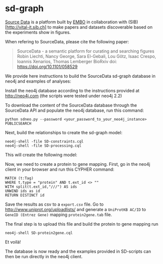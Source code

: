 # sd-graph
[Source Data](http://sourcedata.embo.org) is a platform built by [EMBO](embo.org) in collaboration with (SIB)[http://vital-it.sib.ch] to make papers and datasets discoverable based on the experiments show in figures.

When refering to SourceData, please cite the following paper:

> SourceData - a semantic platform for curating and searching figures
> Robin Liechti, Nancy George, Sara El-Gebali, Lou Götz, Isaac Crespo, Ioannis Xenarios, Thomas Lemberger
> BioRxiv doi: https://doi.org/10.1101/058529

We provide here instructions to build the SourceData sd-graph database in neo4j and examples of analyses:

Install the neo4j database according to the instructions provided at http://neo4j.com
(the scripts were tested under neo4j 2.2)

To download the content of the SourceData database through the SourceData API and populate the neo4j database, run this command:

    python sdneo.py --password <your_password_to_your_neo4j_instance> PUBLICSEARCH
  
Next, build the relationships to create the sd-graph model:

    neo4j-shell -file SD-constraints.cql
    neo4j-shell -file SD-processing.cql

This will create the following model:

Now, we need to create a protein to gene mapping. First, go in the neo4j client in your browser and run this CYPHER command:

    MATCH (t:Tag)
    WHERE t.type = "protein" AND t.ext_id <> ""
    WITH split(t.ext_id,"///") AS ids
    UNWIND ids as id
    RETURN DISTINCT id

Save the results as csv to a `export.csv` file. Go to http://www.uniprot.org/uploadlists/ and generate a `UniProtKB AC/ID` to `GeneID (Entrez Gene)` mapping `protein2gene.tab` file.

The final step is to upload this file and build the protein to gene mapping run

    neo4j-shell SD-protein2gene.cql
 
Et voilà!

The database is now ready and the examples provided in SD-scripts can then be run directly in the neo4j client.

